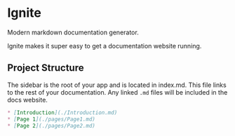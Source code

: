 # Ignite

Modern markdown documentation generator.

Ignite makes it super easy to get a documentation website running.

## Project Structure

The sidebar is the root of your app and is located in index.md. This file links to the rest of your documentation. Any linked `.md` files will be included in the docs website.

```markdown
* [Introduction](./Introduction.md)
* [Page 1](./pages/Page1.md)
* [Page 2](./pages/Page2.md)
```
